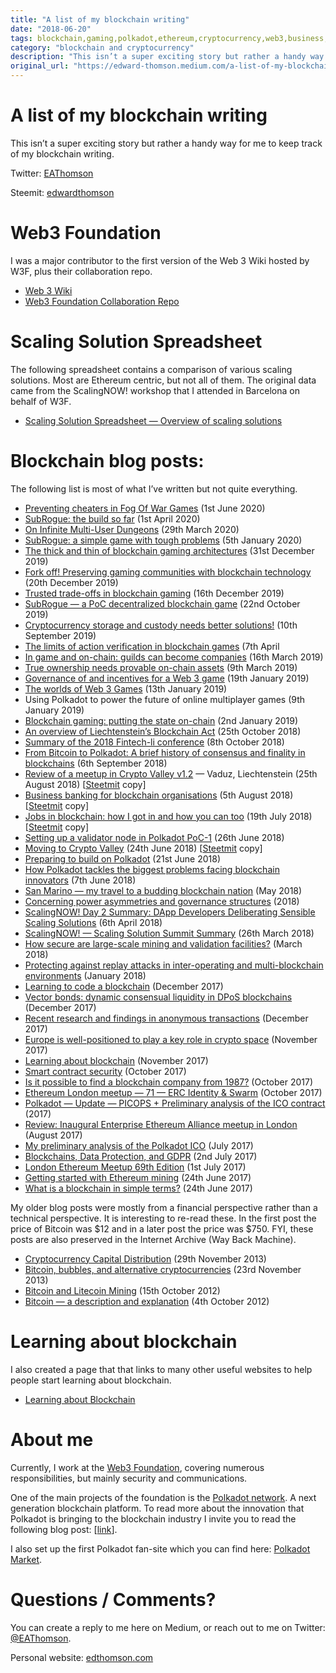 ```yaml
---
title: "A list of my blockchain writing"
date: "2018-06-20"
tags: blockchain,gaming,polkadot,ethereum,cryptocurrency,web3,business,medium-archive
category: "blockchain and cryptocurrency"
description: "This isn’t a super exciting story but rather a handy way for me to keep track of my blockchain writing."
original_url: "https://edward-thomson.medium.com/a-list-of-my-blockchain-writing-4f7e868678ea"
---
```


# A list of my blockchain writing

This isn’t a super exciting story but rather a handy way for me to keep track of my blockchain writing.

Twitter: [EAThomson](https://twitter.com/eathomson)

Steemit: [edwardthomson](https://steemit.com/@edwardthomson)

# Web3 Foundation

I was a major contributor to the first version of the Web 3 Wiki hosted by W3F, plus their collaboration repo.

-   [Web 3 Wiki](https://github.com/w3f/Web3-wiki/wiki)
-   [Web3 Foundation Collaboration Repo](https://github.com/w3f/Web3-collaboration)

# Scaling Solution Spreadsheet

The following spreadsheet contains a comparison of various scaling solutions. Most are Ethereum centric, but not all of them. The original data came from the ScalingNOW! workshop that I attended in Barcelona on behalf of W3F.

-   [Scaling Solution Spreadsheet — Overview of scaling solutions](https://docs.google.com/spreadsheets/d/1BQ0bK_LhSQvxtvXryVoIcmxeKMuVJCq6oD0aS5_hpC8/edit#gid=0)

# Blockchain blog posts:

The following list is most of what I’ve written but not quite everything.

-   [Preventing cheaters in Fog Of War Games](https://medium.com/@edward.thomson/preventing-cheaters-in-fog-of-war-games-69f202fbe107) (1st June 2020)
-   [SubRogue: the build so far](https://medium.com/@edward.thomson/subrogue-the-build-so-far-ca39edb4edc3) (1st April 2020)
-   [On Infinite Multi-User Dungeons](https://medium.com/@edward.thomson/on-infinite-multi-user-dungeons-4ef13d275a35) (29th March 2020)
-   [SubRogue: a simple game with tough problems](https://medium.com/@edward.thomson/subrogue-a-simple-game-with-tough-problems-87748fe2839c) (5th January 2020)
-   [The thick and thin of blockchain gaming architectures](https://medium.com/@edward.thomson/the-thick-and-thin-of-blockhain-gaming-architectures-a51795156420) (31st December 2019)
-   [Fork off! Preserving gaming communities with blockchain technology](https://medium.com/@edward.thomson/fork-off-preserving-gaming-communities-with-blockchain-technology-4d90c04d0b8e) (20th December 2019)
-   [Trusted trade-offs in blockchain gaming](https://medium.com/@edward.thomson/trusted-trade-offs-in-blockchain-gaming-416faa5b8df8) (16th December 2019)
-   [SubRogue — a PoC decentralized blockchain game](https://medium.com/@edward.thomson/subrogue-8c0a537f02d4) (22nd October 2019)
-   [Cryptocurrency storage and custody needs better solutions!](https://medium.com/@edward.thomson/cryptocurrency-storage-and-custody-needs-better-solutions-3eb316ec856e) (10th September 2019)
-   [The limits of action verification in blockchain games](https://medium.com/@edward.thomson/the-limits-of-action-verification-in-blockchain-games-8f38b7c52a30) (7th April
-   [In game and on-chain: guilds can become companies](https://medium.com/@edward.thomson/in-game-and-on-chain-guilds-can-become-companies-4f10d7906b2e) (16th March 2019)
-   [True ownership needs provable on-chain assets](https://medium.com/@edward.thomson/true-ownership-needs-provable-on-chain-assets-cf347ff0f384) (9th March 2019)
-   [Governance of and incentives for a Web 3 game](https://medium.com/@edward.thomson/governance-of-and-incentives-for-a-web-3-game-56edefb89cd4) (19th January 2019)
-   [The worlds of Web 3 Games](https://medium.com/@edward.thomson/the-worlds-of-web-3-games-7e4797126a94) (13th January 2019)
-   Using Polkadot to power the future of online multiplayer games (9th January 2019)
-   [Blockchain gaming: putting the state on-chain](https://medium.com/@edward.thomson/blockchain-gaming-putting-the-state-on-chain-cc3915090547) (2nd January 2019)
-   [An overview of Liechtenstein’s Blockchain Act](https://medium.com/@edward.thomson/an-overview-of-liechtensteins-blockchain-act-52ffbda0886b) (25th October 2018)
-   [Summary of the 2018 Fintech-li conference](https://medium.com/@edward.thomson/summary-of-the-2018-fintech-li-conference-1d2d55b7276) (8th October 2018)
-   [From Bitcoin to Polkadot: A brief history of consensus and finality in blockchains](https://medium.com/polkadot-network/consensus-and-finality-in-blockchains-21b1f634fd00) (6th September 2018)
-   [Review of a meetup in Crypto Valley v1.2](https://medium.com/@edward.thomson/review-of-a-meetup-in-crypto-valley-v1-2-vaduz-liechtenstein-95d8a44b2218) — Vaduz, Liechtenstein (25th August 2018) \[[Steetmit](https://steemit.com/liechtenstein/@edwardthomson/review-of-a-meetup-in-crypto-valley-v1-2-vaduz-liechtenstein) copy\]
-   [Business banking for blockchain organisations](https://medium.com/@edward.thomson/business-banking-for-blockchain-organisations-eb889b24a842) (5th August 2018) \[[Steetmit](https://steemit.com/banking/@edwardthomson/business-banking-for-blockchain-organisations) copy\]
-   [Jobs in blockchain: how I got in and how you can too](https://medium.com/@edward.thomson/jobs-2afac33be23) (19th July 2018) \[[Steetmit](https://steemit.com/blockchain/@edwardthomson/jobs-in-blockchain-how-i-got-in-and-how-you-can-too) copy\]
-   [Setting up a validator node in Polkadot PoC-1](https://medium.com/polkadot-network/setting-up-a-validator-node-in-polkadot-poc-1-96526ae000c3) (26th June 2018)
-   [Moving to Crypto Valley](https://medium.com/@edward.thomson/moving-to-crypto-valley-a88e1a432a51) (24th June 2018) \[[Steetmit](https://steemit.com/cryptovalley/@edwardthomson/moving-to-crypto-valley) copy\]
-   [Preparing to build on Polkadot](https://medium.com/polkadot-network/preparing-to-build-on-polkadot-349ff5002885) (21st June 2018)
-   [How Polkadot tackles the biggest problems facing blockchain innovators](https://medium.com/polkadot-network/how-polkadot-tackles-the-biggest-problems-facing-blockchain-innovators-1affc1309b0f) (7th June 2018)
-   [San Marino — my travel to a budding blockchain nation](https://steemit.com/travel/@edwardthomson/san-marino-my-travel-to-a-budding-blockchain-nation) (May 2018)
-   [Concerning power asymmetries and governance structures](https://steemit.com/governance/@edwardthomson/concerning-power-asymmetries-and-governance-structures) (2018)
-   [ScalingNOW! Day 2 Summary: DApp Developers Deliberating Sensible Scaling Solutions](https://medium.com/web3foundation/scalingnow-day-2-summary-dapp-developers-deliberating-sensible-scaling-solutions-83740e0eaec5) (6th April 2018)
-   [ScalingNOW! — Scaling Solution Summit Summary](https://medium.com/web3foundation/scalingnow-scaling-solution-summit-summary-be30047047bf) (26th March 2018)
-   [How secure are large-scale mining and validation facilities?](https://steemit.com/security/@edwardthomson/how-secure-are-large-scale-mining-and-validation-facilities) (March 2018)
-   [Protecting against replay attacks in inter-operating and multi-blockchain environments](https://steemit.com/security/@edwardthomson/protecting-against-replay-attacks-in-inter-operating-and-multi-blockchain-environments) (January 2018)
-   [Learning to code a blockchain](https://steemit.com/education/@edwardthomson/learning-to-code-a-blockchain) (December 2017)
-   [Vector bonds: dynamic consensual liquidity in DPoS blockchains](https://steemit.com/pos/@edwardthomson/vector-bonds-dynamic-consensual-liquidity-in-dpos-blockchains) (December 2017)
-   [Recent research and findings in anonymous transactions](https://steemit.com/zcash/@edwardthomson/recent-research-and-findings-in-anonymous-transactions) (December 2017)
-   [Europe is well-positioned to play a key role in crypto space](https://steemit.com/blockchain/@edwardthomson/europe-is-well-positioned-to-play-a-key-role-in-crypto-space) (November 2017)
-   [Learning about blockchain](https://steemit.com/learning/@edwardthomson/learning-about-blockchain) (November 2017)
-   [Smart contract security](https://steemit.com/ethereum/@edwardthomson/smart-contract-security) (October 2017)
-   [Is it possible to find a blockchain company from 1987?](https://steemit.com/blockchain/@edwardthomson/is-it-possible-to-find-a-blockchain-company-from-1987) (October 2017)
-   [Ethereum London meetup — 71 — ERC Identity & Swarm](https://steemit.com/ethereum/@edwardthomson/ethereum-london-meetup-71-erc-identity-and-swarm) (October 2017)
-   [Polkadot — Update — PICOPS + Preliminary analysis of the ICO contract](https://steemit.com/polkadot/@edwardthomson/polkadot-update-picops-preliminary-analysis-of-the-ico-contract) (2017)
-   [Review: Inaugural Enterprise Ethereum Alliance meetup in London](https://steemit.com/cryptocurrency/@edwardthomson/review-inaugural-enterprise-ethereum-alliance-meetup-in-london) (August 2017)
-   [My preliminary analysis of the Polkadot ICO](https://steemit.com/polkadot/@edwardthomson/my-preliminary-analysis-of-the-polkadot-ico) (July 2017)
-   [Blockchains, Data Protection, and GDPR](https://odinnsecurity.com/index.php/2017/07/02/blockchains-data-protection-and-gdpr/) (2nd July 2017)
-   [London Ethereum Meetup 69th Edition](https://esoteriic.com/index.php/2017/07/01/london-ethereum-meetup-69th-edition/) (1st July 2017)
-   [Getting started with Ethereum mining](https://esoteriic.com/index.php/2017/06/24/getting-started-with-ethereum-mining/) (24th June 2017)
-   [What is a blockchain in simple terms?](https://esoteriic.com/index.php/2017/06/24/what-is-a-blockchain-in-simple-terms/) (24th June 2017)

My older blog posts were mostly from a financial perspective rather than a technical perspective. It is interesting to re-read these. In the first post the price of Bitcoin was $12 and in a later post the price was $750. FYI, these posts are also preserved in the Internet Archive (Way Back Machine).

-   [Cryptocurrency Capital Distribution](https://esoteriic.com/thoughts/22-economics/202-cryptocurrency-capital-distribution.html) (29th November 2013)
-   [Bitcoin, bubbles, and alternative cryptocurrencies](https://esoteriic.com/thoughts/22-economics/199-bitcoin-bubbles-and-alternative-cryptocurrencies.html) (23rd November 2013)
-   [Bitcoin and Litecoin Mining](https://esoteriic.com/thoughts/21-computing/132-bitcoin-and-litecoin-mining) (15th October 2012)
-   [Bitcoin — a description and explanation](https://esoteriic.com/thoughts/22-economics/125-bitcoin-a-description-and-explanation.html) (4th October 2012)

# Learning about blockchain

I also created a page that that links to many other useful websites to help people start learning about blockchain.

-   [Learning about Blockchain](https://esoteriic.com/blockchain/learning/)

# About me

Currently, I work at the [Web3 Foundation](https://web3.foundation/), covering numerous responsibilities, but mainly security and communications.

One of the main projects of the foundation is the [Polkadot network](https://polkadot.network). A next generation blockchain platform. To read more about the innovation that Polkadot is bringing to the blockchain industry I invite you to read the following blog post: \[[link](https://medium.com/polkadot-network/how-polkadot-tackles-the-biggest-problems-facing-blockchain-innovators-1affc1309b0)\].

I also set up the first Polkadot fan-site which you can find here: [Polkadot Market](https://polkadot.market/).

# Questions / Comments?

You can create a reply to me here on Medium, or reach out to me on Twitter: [@EAThomson](https://twitter.com/EAThomson).

Personal website: [edthomson.com](https://edthomson.com)